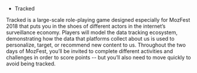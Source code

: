 * Tracked

Tracked is a large-scale role-playing game designed especially for MozFest 2018 that puts you in the shoes of different actors in the internet’s surveillance economy. Players will model the data tracking ecosystem, demonstrating how the data that platforms collect about us is used to personalize, target, or recommend new content to us. Throughout the two days of MozFest, you’ll be invited to complete different activities and challenges in order to score points -- but you’ll also need to move quickly to avoid being tracked. 
